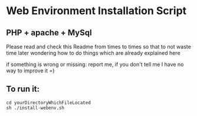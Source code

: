 # Web Environment Installation Script
## PHP + apache + MySql

Please read and check this Readme from times to times so that
to not waste time later wondering how to do things which are
already explained here

if something is wrong or missing: report me, if you don't tell me
I have no way to improve it =)

## To run it:
```
cd yourDirectoryWhichFileLocated
sh ./install-webenv.sh
